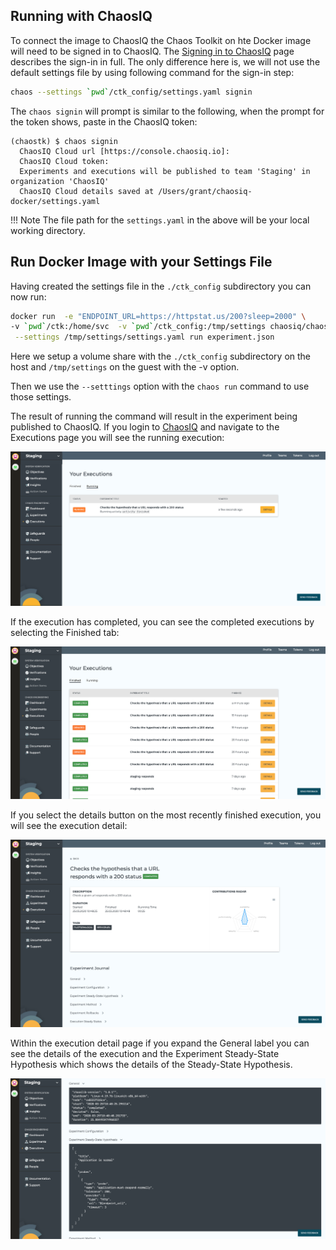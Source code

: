 
## Running with ChaosIQ

To connect the image to ChaosIQ the Chaos Toolkit on hte Docker image will need
to be signed in to ChaosIQ.  The [Signing in to ChaosIQ][SignChaosIQ] page
describes the sign-in in full. The only difference here is, we will not use the default settings file by using following command for the sign-in step:

```bash
chaos --settings `pwd`/ctk_config/settings.yaml signin
```
The  `chaos signin` will prompt is similar to the following, when the  prompt for the token shows, paste in the ChaosIQ token:

```
(chaostk) $ chaos signin
  ChaosIQ Cloud url [https://console.chaosiq.io]:
  ChaosIQ Cloud token:
  Experiments and executions will be published to team 'Staging' in organization 'ChaosIQ'
  ChaosIQ Cloud details saved at /Users/grant/chaosiq-docker/settings.yaml
```
!!! Note
    The file path for the ```settings.yaml``` in the above will be your local working directory.

## Run Docker Image with your Settings File

Having created the settings file in the ```./ctk_config``` subdirectory you can now run:

```bash
docker run  -e "ENDPOINT_URL=https://httpstat.us/200?sleep=2000" \
-v `pwd`/ctk:/home/svc  -v `pwd`/ctk_config:/tmp/settings chaosiq/chaostoolkit \
 --settings /tmp/settings/settings.yaml run experiment.json
```

Here we setup a volume share with the ```./ctk_config``` subdirectory on the host and ```/tmp/settings``` on the guest with the -v option.

Then we use the ```--setttings``` option with the ```chaos run``` command to use those settings.

The result of running the command will result in the experiment being published to ChaosIQ. If you login to [ChaosIQ][] and navigate to the Executions page you will see the running execution:

![Execution Running][ExecutionRunning]

If the execution has completed, you can see the completed executions by selecting the Finished tab:

![Execution complete][ExecutionComplete]

If you select the details button on the most recently finished execution, you will see the execution detail:

![Execution Detail][ExecutionDetail]

Within the execution detail page if you expand the General label you can see the details of the execution and the Experiment Steady-State Hypothesis which shows the details of the Steady-State Hypothesis.

![General and SSH view][General_SSH]

[ChaosToolkit]: https://chaostoolkit.org/
[ChaosIQCloud]: https://pypi.org/project/chaosiq-cloud/
[InstallCtk]: /getting-started/prerequisites
[SignChaosIQ]: /getting-started/chaostoolkit-signin/
[ChaosIQ]: https://console.chaosiq.io
[ChaosIQTokens]:https://console.chaosiq.io/tokens
[ExecutionRunning]: ./assets/execution-running.png
[ExecutionComplete]: ./assets/executions-page.png
[ExecutionDetail]: ./assets/execution-detail.png
[General_SSH]: ./assets/general-ssh-view.png